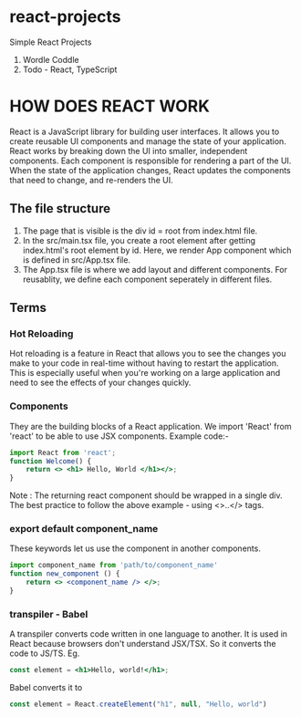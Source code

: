 # react-projects
Simple React Projects

1. Wordle Coddle
2. Todo - React, TypeScript<br>

# HOW DOES REACT WORK
React is a JavaScript library for building user interfaces. It allows you to create reusable UI components and manage the state of your application. 
React works by breaking down the UI into smaller, independent components. Each component is responsible for rendering a part of the UI. When the state of the application changes, React updates the components that need to change, and re-renders the UI.

## The file structure
1. The page that is visible is the div id = root from index.html file.
2. In the src/main.tsx file, you create a root element after getting index.html's root element by id. Here, we render App component which is defined in src/App.tsx file.
3. The App.tsx file is where we add layout and different components. For reusablity, we define each component seperately in different files.


## Terms 
### Hot Reloading
Hot reloading is a feature in React that allows you to see the changes you make to your code in real-time without having to restart the application. This is especially useful when you're working on a large application and need to see the effects of your changes quickly.

### Components 
They are the building blocks of a React application. We import 'React' from 'react' to be able to use JSX components. 
Example code:-
```jsx
import React from 'react';
function Welcome() {
    return <> <h1> Hello, World </h1></>;
}
```

Note : The returning react component should be wrapped in a single div. The best practice to follow the above example - using <>..</> tags.

### export default component_name
These keywords let us use the component in another components.
```jsx
import component_name from 'path/to/component_name'
function new_component () {
    return <> <component_name /> </>;
}
```

### transpiler - Babel
A transpiler converts code written in one language to another. It is used in React because browsers don't understand JSX/TSX. So it converts the code to JS/TS.
Eg. 
```jsx
const element = <h1>Hello, world!</h1>;
```
Babel converts it to 
```js
const element = React.createElement("h1", null, "Hello, world")
```